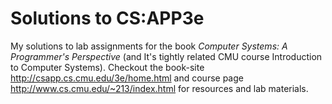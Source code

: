 # Solutions to CS:APP3e

My solutions to lab assignments for the book *Computer Systems: A Programmer's Perspective* (and It's tightly related CMU course Introduction to Computer Systems). Checkout the book-site http://csapp.cs.cmu.edu/3e/home.html and course page http://www.cs.cmu.edu/~213/index.html for resources and lab materials. 
